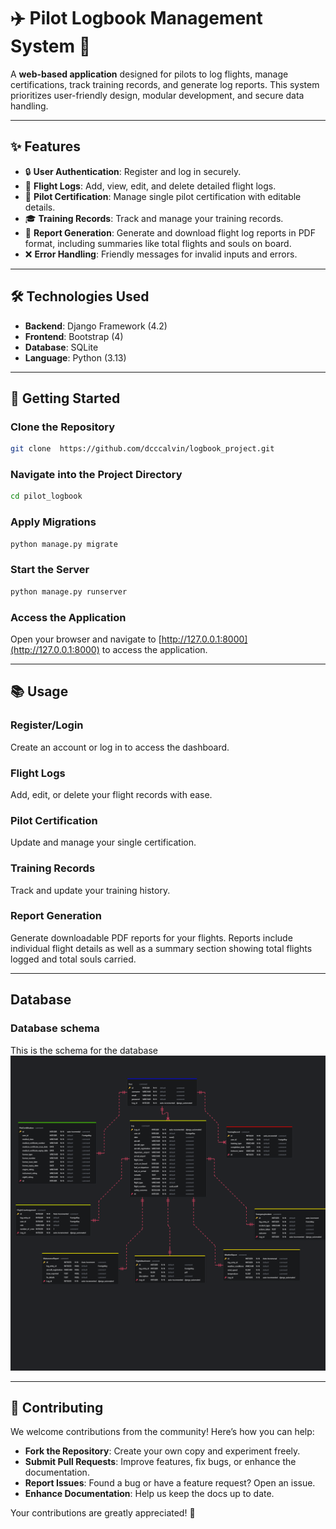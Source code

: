# ✈️ Pilot Logbook Management System 📝

A **web-based application** designed for pilots to log flights, manage certifications, track training records, and generate  log reports. This system prioritizes user-friendly design, modular development, and secure data handling.

---

## ✨ **Features**
- 🔒 **User Authentication**: Register and log in securely.
- 🛫 **Flight Logs**: Add, view, edit, and delete detailed flight logs.
- 🧾 **Pilot Certification**: Manage single pilot certification with editable details.
- 🎓 **Training Records**: Track and manage your training records.
- 📄 **Report Generation**: Generate and download flight log reports in PDF format, including summaries like total flights and souls on board.
- ❌ **Error Handling**: Friendly messages for invalid inputs and errors.

---

## 🛠️ **Technologies Used**
- **Backend**: Django Framework (4.2)
- **Frontend**: Bootstrap (4)
- **Database**: SQLite
- **Language**: Python (3.13)

---

## 🚀 **Getting Started**

### Clone the Repository
```bash
git clone  https://github.com/dcccalvin/logbook_project.git
```

### Navigate into the Project Directory
```bash
cd pilot_logbook
```

### Apply Migrations
```bash
python manage.py migrate
```

### Start the Server
```bash
python manage.py runserver
```

### Access the Application
Open your browser and navigate to [http://127.0.0.1:8000](http://127.0.0.1:8000) to access the application.

---

## 📚 Usage

### Register/Login
Create an account or log in to access the dashboard.

### Flight Logs
Add, edit, or delete your flight records with ease.

### Pilot Certification
Update and manage your single certification.

### Training Records
Track and update your training history.

### Report Generation
Generate downloadable PDF reports for your flights. Reports include individual flight details as well as a summary section showing total flights logged and total souls carried.

---

## Database
### Database schema
This is the schema for the database
![Database schema](<corrected schema.png>)

---


## 🤝 **Contributing**
We welcome contributions from the community! Here’s how you can help:

- **Fork the Repository**: Create your own copy and experiment freely.
- **Submit Pull Requests**: Improve features, fix bugs, or enhance the documentation.
- **Report Issues**: Found a bug or have a feature request? Open an issue.
- **Enhance Documentation**: Help us keep the docs up to date.

Your contributions are greatly appreciated! 🚀
